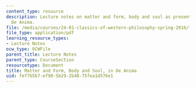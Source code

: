 ```yaml
---
content_type: resource
description: Lecture notes on matter and form, body and soul as presented in Aristotle's
  De Anima.
file: /media/courses/24-01-classics-of-western-philosophy-spring-2016/fef7b5b7ef985b292b4875fea1d576e1_MIT24_01S16_SES7.pdf
file_type: application/pdf
learning_resource_types:
- Lecture Notes
ocw_type: OCWFile
parent_title: Lecture Notes
parent_type: CourseSection
resourcetype: Document
title: Matter and Form, Body and Soul, in De Anima
uid: fef7b5b7-ef98-5b29-2b48-75fea1d576e1
---
```

